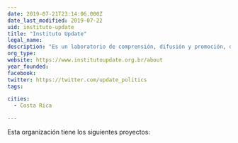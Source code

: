 ```yaml
---
date: 2019-07-21T23:14:06.000Z
date_last_modified: 2019-07-22
uid: instituto-update
title: "Instituto Update"
legal_name: 
description: "Es un laboratorio de comprensión, difusión y promoción, de intercambio entre actores del campo, en busca de una América Latina más democrática, con prácticas políticas renovadas y más participativas, organizaciones e individuos más actuantes, para la construcción de sociedades menos desiguales, más justas y más inclusivas."
org_type: 
website: https://www.institutoupdate.org.br/about
year_founded: 
facebook: 
twitter: https://twitter.com/update_politics
tags:

cities: 
  - Costa Rica

---
```


Esta organización tiene los siguientes proyectos:


